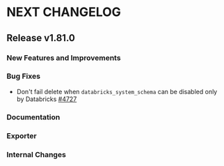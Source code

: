 # NEXT CHANGELOG

## Release v1.81.0

### New Features and Improvements

### Bug Fixes

 * Don't fail delete when `databricks_system_schema` can be disabled only by Databricks [#4727](https://github.com/databricks/terraform-provider-databricks/pull/4727)

### Documentation

### Exporter

### Internal Changes
